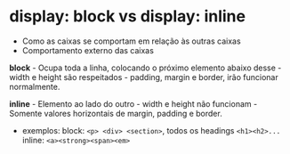 # display: block vs display: inline

- Como as caixas se comportam em relação às outras caixas
- Comportamento externo das caixas

**block**
    - Ocupa toda a linha, colocando o próximo elemento
    abaixo desse
    - width e height são respeitados
    - padding, margin e border, irão funcionar normalmente.

**inline**
    - Elemento ao lado do outro
    - width e height não funcionam
    - Somente valores horizontais de margin, padding e border.

* exemplos:
block: `<p> <div> <section>`, todos os headings `<h1><h2>...`
inline: `<a><strong><span><em>`